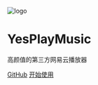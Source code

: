 ![logo](https://github.com/qier222/YesPlayMusic/raw/master/images/logo.png)
# YesPlayMusic
高颜值的第三方网易云播放器

[GitHub](https://github.com/qier222/YesPlayMusic)
[开始使用](/index)